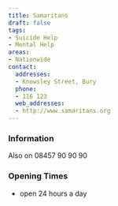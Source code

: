 ```yaml
---
title: Samaritans
draft: false
tags:
- Suicide Help
- Mental Help
areas:
- Nationwide
contact:
  addresses:
  - Knowsley Street, Bury
  phone:
  - 116 123
  web_addresses:
  - http://www.samaritans.org
---
```


### Information
Also on 08457 90 90 90

### Opening Times
* open 24 hours a day

